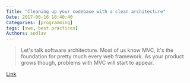 ```yaml
---
Title: "Cleaning up your codebase with a clean architecture"
Date: 2017-06-16 18:40:40
Categories: [programming]
tags: [swe, best practices]
Authors: sedlav
---
```


> Let's talk software architecture. Most of us know MVC, it's the foundation for pretty much every web framework. As your product grows though, problems with MVC will start to appear. 

[Link](https://dev.to/barryosull/cleaning-up-your-codebase-with-a-clean-architecture)
